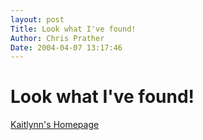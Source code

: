 ```yaml
---
layout: post
Title: Look what I've found!  
Author: Chris Prather
Date: 2004-04-07 13:17:46
---
```


# Look what I've found!
<a title="Kaitlynn's Homepage" href="http://web.archive.org/web/20010605052654/kaitlynn.prather.org/">Kaitlynn's Homepage</a>


